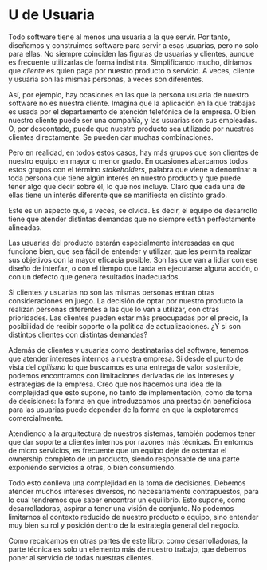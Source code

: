 # U de Usuaria

Todo software tiene al menos una usuaria a la que servir. Por tanto, diseñamos y construimos software para servir a esas usuarias, pero no solo para ellas. No siempre coinciden las figuras de usuarias y clientes, aunque es frecuente utilizarlas de forma indistinta. Simplificando mucho, diríamos que _cliente_ es quien paga por nuestro producto o servicio. A veces, cliente y usuaria son las mismas personas, a veces son diferentes.

Así, por ejemplo, hay ocasiones en las que la persona usuaria de nuestro software no es nuestra cliente. Imagina que la aplicación en la que trabajas es usada por el departamento de atención telefónica de la empresa. O bien nuestro cliente puede ser una compañía, y las usuarias son sus empleadas. O, por descontado, puede que nuestro producto sea utilizado por nuestras clientes directamente. Se pueden dar muchas combinaciones.

Pero en realidad, en todos estos casos, hay más grupos que son clientes de nuestro equipo en mayor o menor grado. En ocasiones abarcamos todos estos grupos con el término _stakeholders_, palabra que viene a denominar a toda persona que tiene algún interés en nuestro producto y que puede tener algo que decir sobre él, lo que nos incluye. Claro que cada una de ellas tiene un interés diferente que se manifiesta en distinto grado.

Este es un aspecto que, a veces, se olvida. Es decir, el equipo de desarrollo tiene que atender distintas demandas que no siempre están perfectamente alineadas.

Las usuarias del producto estarán especialmente interesadas en que funcione bien, que sea fácil de entender y utilizar, que les permita realizar sus objetivos con la mayor eficacia posible. Son las que van a lidiar con ese diseño de interfaz, o con el tiempo que tarda en ejecutarse alguna acción, o con un defecto que genera resultados inadecuados.

Si clientes y usuarias no son las mismas personas entran otras consideraciones en juego. La decisión de optar por nuestro producto la realizan personas diferentes a las que lo van a utilizar, con otras prioridades. Las clientes pueden estar más preocupadas por el precio, la posibilidad de recibir soporte o la política de actualizaciones. ¿Y si son distintos clientes con distintas demandas?

Además de clientes y usuarias como destinatarias del software, tenemos que atender intereses internos a nuestra empresa. Si desde el punto de vista del _agilismo_ lo que buscamos es una entrega de valor sostenible, podemos encontramos con limitaciones derivadas de los intereses y estrategias de la empresa. Creo que nos hacemos una idea de la complejidad que esto supone, no tanto de implementación, como de toma de decisiones: la forma en que introduzcamos una prestación beneficiosa para las usuarias puede depender de la forma en que la explotaremos comercialmente.

Atendiendo a la arquitectura de nuestros sistemas, también podemos tener que dar soporte a clientes internos por razones más técnicas. En entornos de micro servicios, es frecuente que un equipo deje de ostentar el ownership completo de un producto, siendo responsable de una parte exponiendo servicios a otras, o bien consumiendo. 

Todo esto conlleva una complejidad en la toma de decisiones. Debemos atender muchos intereses diversos, no necesariamente contrapuestos, para lo cual tendremos que saber encontrar un equilibrio. Esto supone, como desarrolladoras, aspirar a tener una visión de conjunto. No podemos limitarnos al contexto reducido de nuestro producto o equipo, sino entender muy bien su rol y posición dentro de la estrategia general del negocio.

Como recalcamos en otras partes de este libro: como desarrolladoras, la parte técnica es solo un elemento más de nuestro trabajo, que debemos poner al servicio de todas nuestras clientes.